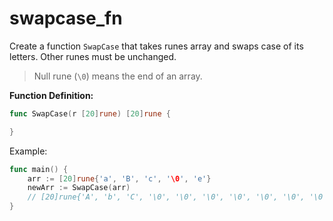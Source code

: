 # swapcase_fn

Create a function `SwapCase` that takes runes array and swaps case of its letters. Other 
runes must be unchanged.

> Null rune (`\0`) means the end of an array.

**Function Definition:**

```go
func SwapCase(r [20]rune) [20]rune {

}
```

Example:

```go
func main() {
    arr := [20]rune{'a', 'B', 'c', '\0', 'e'}
    newArr := SwapCase(arr)
    // [20]rune{'A', 'b', 'C', '\0', '\0', '\0', '\0', '\0', '\0', '\0', '\0', '\0', '\0', '\0', '\0', '\0', '\0', '\0', '\0', '\0'}
}
```
